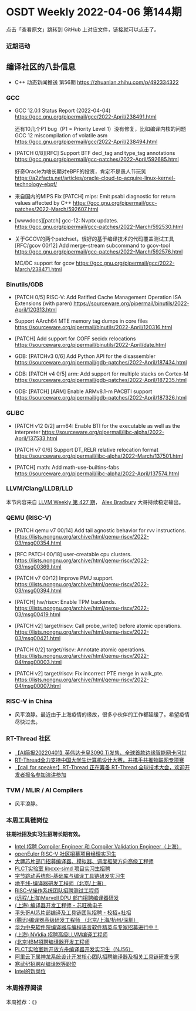 # OSDT Weekly 2022-04-06 第144期

点击「查看原文」跳转到 GitHub 上对应文件，链接就可以点击了。

### 近期活动

## 编译社区的八卦信息

- C++ 动态新闻推送 第56期 https://zhuanlan.zhihu.com/p/492334322

### GCC

- GCC 12.0.1 Status Report (2022-04-04)
  https://gcc.gnu.org/pipermail/gcc/2022-April/238491.html

  还有10几个P1 bug（P1 = Priority Level 1）没有修复，比如编译内核的问题
  GCC 12 miscompilation of volatile asm
  https://gcc.gnu.org/pipermail/gcc/2022-April/238494.html

- [PATCH 0/8][RFC] Support BTF decl_tag and type_tag annotations
  https://gcc.gnu.org/pipermail/gcc-patches/2022-April/592685.html

  好奇Oracle为啥长期对eBPF的投资，肯定不是愚人节玩笑
  https://a2zfacts.net/articles/oracle-cloud-to-acquire-linux-kernel-technology-ebpf/

- 来自国内的MIPS Fix [PATCH] mips: Emit psabi diagnostic for return values affected by C++
  https://gcc.gnu.org/pipermail/gcc-patches/2022-March/592607.html

- [wwwdocs][patch] gcc-12: Nvptx updates.
  https://gcc.gnu.org/pipermail/gcc-patches/2022-March/592530.html

- 关于GCOV的两个patchset，很好的基于编译技术的代码覆盖测试工具
  [RFC/gcov 00/12] Add merge-stream subcommand to gcov-tool
  https://gcc.gnu.org/pipermail/gcc-patches/2022-March/592576.html

  MC/DC support for gcov
  https://gcc.gnu.org/pipermail/gcc/2022-March/238471.html

### Binutils/GDB

- [PATCH 0/5] RISC-V: Add Ratified Cache Management Operation ISA Extensions (with paren)
  https://sourceware.org/pipermail/binutils/2022-April/120313.html

- Support AArch64 MTE memory tag dumps in core files
  https://sourceware.org/pipermail/binutils/2022-April/120316.html

- [PATCH] Add support for COFF secidx relocations
  https://sourceware.org/pipermail/binutils/2022-April/date.html

- GDB: [PATCHv3 0/6] Add Python API for the disassembler
  https://sourceware.org/pipermail/gdb-patches/2022-April/187434.html

- GDB: [PATCH v4 0/5] arm: Add support for multiple stacks on Cortex-M
  https://sourceware.org/pipermail/gdb-patches/2022-April/187235.html

- GDB: [PATCH] [ARM] Enable ARMv8.1-m PACBTI support
  https://sourceware.org/pipermail/gdb-patches/2022-April/187326.html

### GLIBC

- [PATCH v12 0/2] arm64: Enable BTI for the executable as well as the interpreter
  https://sourceware.org/pipermail/libc-alpha/2022-April/137533.html

- [PATCH v7 0/6] Support DT_RELR relative relocation format
  https://sourceware.org/pipermail/libc-alpha/2022-March/137501.html

- [PATCH] math: Add math-use-builtins-fabs
  https://sourceware.org/pipermail/libc-alpha/2022-April/137574.html

### LLVM/Clang/LLDB/LLD

本节内容来自 [LLVM Weekly 第 427 期](http://llvmweekly.org/issue/427)，
[Alex Bradbury](https://www.linkedin.com/in/alex-bradbury/) 大哥持续稳定输出。

### QEMU (RISC-V)

- [PATCH qemu v7 00/14] Add tail agnostic behavior for rvv instructions.
  https://lists.nongnu.org/archive/html/qemu-riscv/2022-03/msg00354.html

- [RFC PATCH 00/18] user-creatable cpu clusters.
  https://lists.nongnu.org/archive/html/qemu-riscv/2022-03/msg00369.html

- [PATCH v7 00/12] Improve PMU support.
  https://lists.nongnu.org/archive/html/qemu-riscv/2022-03/msg00394.html

- [PATCH] hw/riscv: Enable TPM backends.
  https://lists.nongnu.org/archive/html/qemu-riscv/2022-03/msg00419.html

- [PATCH v2] target/riscv: Call probe_write() before atomic operations.
  https://lists.nongnu.org/archive/html/qemu-riscv/2022-03/msg00421.html

- [PATCH 0/2] target/riscv: Annotate atomic operations.
  https://lists.nongnu.org/archive/html/qemu-riscv/2022-04/msg00003.html

- [PATCH v2] target/riscv: Fix incorrect PTE merge in walk_pte.
  https://lists.nongnu.org/archive/html/qemu-riscv/2022-04/msg00007.html

### RISC-V in China

- 风平浪静。最近由于上海疫情的缘故，很多小伙伴的工作都延缓了。希望疫情尽快过去。

### RT-Thread 社区
- [【AI简报20220401】英伟达卡皇3090 Ti发售、全球首款边缘智能网卡问世](https://mp.weixin.qq.com/s/4Akt0DFP3taE3JBw5LgcPw)
- [RT-Thread全力支持中国大学生计算机设计大赛，并携手共推物联网专项赛](https://mp.weixin.qq.com/s/-tcAjH3qTPIrtlybEFaqqA)
- [【call for speaker】RT-Thread 正在筹备 RT-Thread 全球技术大会，欢迎开发者报名参加演讲参加](https://jinshuju.net/f/vqTfb6)

### TVM / MLIR / AI Compilers

- 风平浪静。

### 本周工具链岗位

**往期社招及实习生招聘长期有效。**

- [Intel 招聘 Compiler Engineer 和 Compiler Validation Engineer（上海）](https://mp.weixin.qq.com/s/I3DWxXODNoLRr0kN2xMZLQ)
- [openEuler RISC-V 社区招募项目经理实习生](https://mp.weixin.qq.com/s/ejXV4xLmBOxZ3Oold3TuqQ)
- [大疆芯片部门招募编译器、模拟器、调度框架方向高级工程师](https://mp.weixin.qq.com/s/Wn5NzAtUTwQNXKRvMVQWLA)
- [PLCT实验室 libcxx-simd 项目实习生招聘](https://mp.weixin.qq.com/s/EIVx5cY74GlodirySY97Qw)
- [字节跳动系统部-基础库与编译工具链研发实习生](https://mp.weixin.qq.com/s/DrN1V3laXPapFISf7Nz5ug)
- [地平线-编译器研发工程师（北京/上海）](https://mp.weixin.qq.com/s/MYObl7iWIbyrTz9hCmKWYA)
- [RISC-V操作系统团队招聘测试工程师](https://mp.weixin.qq.com/s/inLFS4pI1F74m_oJ2I7xjQ)
- [(远程/上海)Marvell DPU 部门招聘编译器研发](https://mp.weixin.qq.com/s/B6JjAhF3TZjezD1tjYHDaw)
- [(上海) 编译器开发工程师 - 芯旺微电子](https://mp.weixin.qq.com/s/nqe1-7qffnc0CaejYkpKyw)
- [平头哥AI芯片部编译及工具链团队招聘 - 校招+社招](https://mp.weixin.qq.com/s/kARbXtJotRPCNMrV-yOanA)
- [(腾讯)编译器高级研发工程师 （北京/上海/杭州/深圳）](https://mp.weixin.qq.com/s/DF-2qmHmpKZtJ1djHXM1Ug)
- [华为中央软件院编译器与编程语言软件精英与专家招募进行中！](https://mp.weixin.qq.com/s/VshbvWegM3eCdgK9d6v46A)
- [(上海) NVidia 招聘高级LLVM编译工程师](https://mp.weixin.qq.com/s/y6UmneY-UvzyhEvyCaoyEg)
- [(北京)IBM招聘编译器开发工程师](https://mp.weixin.qq.com/s/B_d1gjyrgncevOGWnV_Jfw)
- [PLCT实验室新开放方舟编译器开发实习生（NJ56）](https://mp.weixin.qq.com/s/lPp5RvjYhpDIGsp-luLzKQ)
- [阿里云下属神龙系统设计开发核心团队招聘编译器及相关工具链研发专家](https://mp.weixin.qq.com/s/h3ELBXBHfNjZCyCRixqnOQ)
- [寒武纪招聘AI编译器等职位](https://mp.weixin.qq.com/s/LWpDXEA2rJ1wx9mr8XoWxw)
- [Intel的新岗位](https://mp.weixin.qq.com/s/xs-deMCI4ob7WX0vIRZMZw)

### 本周推荐阅读

本周推荐：《》
